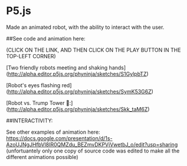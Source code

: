 # P5.js
Made an animated robot, with the ability to interact with the user.

##See code and animation here:

(CLICK ON THE LINK, AND THEN CLICK ON THE PLAY BUTTON IN THE TOP-LEFT CORNER)

[Two friendly robots meeting and shaking hands] (http://alpha.editor.p5js.org/phyninja/sketches/S1GylpbTZ)

[Robot's eyes flashing red] (http://alpha.editor.p5js.org/phyninja/sketches/SymK53G6Z)

[Robot vs. Trump Tower :poop::] (http://alpha.editor.p5js.org/phyninja/sketches/Skk_taM6Z)


##INTERACTIVITY: 


See other examples of animation here: https://docs.google.com/presentation/d/1s-AzoUJNgJHfbVl8IR0QMZdu_BEZmvDKPVjVwetbJ_o/edit?usp=sharing
(unfortuantely only one copy of source code was edited to make all the different animations possible)
